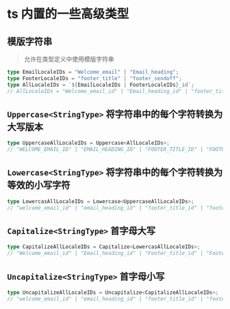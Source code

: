 # ts 内置的一些高级类型

## 模版字符串

> 允许在类型定义中使用模版字符串

```ts
type EmailLocaleIDs = "Welcome_email" | "Email_heading";
type FooterLocaleIDs = "footer_title" | "footer_sendoff";
type AllLocaleIDs = `${EmailLocaleIDs | FooterLocaleIDs}_id`;
// AllLocaleIDs = "Welcome_email_id" | "Email_heading_id" | "footer_title_id" | "footer_sendoff_id"
```

## `Uppercase<StringType>` 将字符串中的每个字符转换为大写版本

```ts
type UppercaseAllLocaleIDs = Uppercase<AllLocaleIDs>;
// "WELCOME_EMAIL_ID" | "EMAIL_HEADING_ID" | "FOOTER_TITLE_ID" | "FOOTER_SENDOFF_ID"
```

## `Lowercase<StringType>` 将字符串中的每个字符转换为等效的小写字符

```ts
type LowercasAllLocaleIDs = Lowercase<UppercaseAllLocaleIDs>;
// "welcome_email_id" | "email_heading_id" | "footer_title_id" | "footer_sendoff_id"
```

## `Capitalize<StringType>` 首字母大写

```ts
type CapitalizeAllLocaleIDs = Capitalize<LowercasAllLocaleIDs>;
// "Welcome_email_id" | "Email_heading_id" | "Footer_title_id" | "Footer_sendoff_id"
```

## `Uncapitalize<StringType>` 首字母小写

```ts
type UncapitalizeAllLocaleIDs = Uncapitalize<CapitalizeAllLocaleIDs>;
// "welcome_email_id" | "email_heading_id" | "footer_title_id" | "footer_sendoff_id"
```

